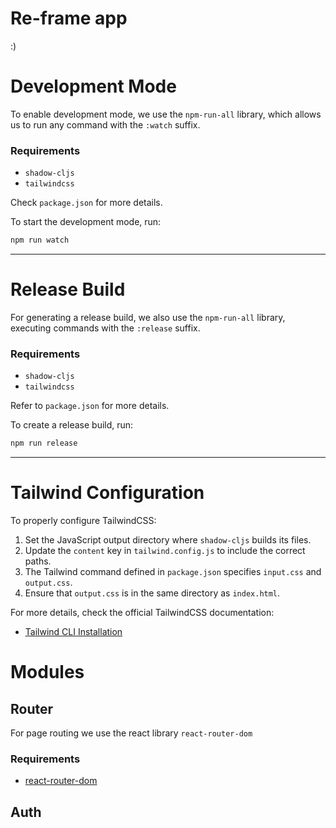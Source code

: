 # Re-frame app
:)

# Development Mode  
To enable development mode, we use the `npm-run-all` library, which allows us to run any command with the `:watch` suffix.  

### Requirements  
- `shadow-cljs`  
- `tailwindcss`  

Check `package.json` for more details.  

To start the development mode, run:  
```sh
npm run watch
```

---

# Release Build  
For generating a release build, we also use the `npm-run-all` library, executing commands with the `:release` suffix.  

### Requirements  
- `shadow-cljs`  
- `tailwindcss`  

Refer to `package.json` for more details.  

To create a release build, run:  
```sh
npm run release
```

---

# Tailwind Configuration  
To properly configure TailwindCSS:  

1. Set the JavaScript output directory where `shadow-cljs` builds its files.  
2. Update the `content` key in `tailwind.config.js` to include the correct paths.  
3. The Tailwind command defined in `package.json` specifies `input.css` and `output.css`.  
4. Ensure that `output.css` is in the same directory as `index.html`.  

For more details, check the official TailwindCSS documentation:  
- [Tailwind CLI Installation](https://tailwindcss.com/docs/installation/tailwind-cli)  


# Modules

## Router
For page routing we use the react library `react-router-dom`

### Requirements  
- [react-router-dom](https://www.npmjs.com/package/react-router-dom) 

## Auth
